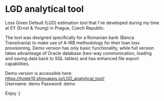 # LGD analytical tool

Loss Given Default (LGD) estimation tool that I've developed during my time at EY (Ernst & Young) in Prague, Czech Republic.

The tool was designed specifically for a Romanian bank (Banca Transilvania) to make use of A-IRB methodology for their loan loss provisioning. Demo version has only basic functionality, while full version takes advanteage of Oracle database (two-way communication, loading and saving data back to SQL tables) and has enhanced file export capabilities. 

Demo version is accessible here: https://holek10.shinyapps.io/LGD_analytical_tool/  
Username: demo
Password: demo

Enjoy :)
